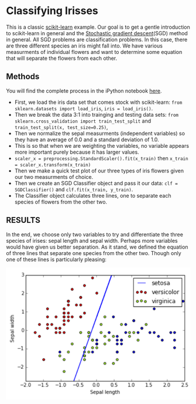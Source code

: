 # Classifying Irisses

This is a classic [scikit-learn](http://scikit-learn.org/stable/index.html) example. Our goal is to get a gentle introduction to scikit-learn in general and the [Stochastic gradient descent](https://en.wikipedia.org/wiki/Stochastic_gradient_descent)(SGD) method in general. All SGD problems are classification problems. In this case, there are three different species an iris might fall into. We have various measurments of individual flowers and want to determine some equation that will separate the flowers from each other.

## Methods

You will find the complete process in the iPython notebook [here](4_sgd.ipynb).

* First, we load the iris data set that comes stock with scikit-learn: `from sklearn.datasets import load_iris`, `iris = load_iris()`.
* Then we break the data 3:1 into trainging and testing data sets: `from sklearn.cross_validation import train_test_split` and `train_test_split(x, test_size=0.25)`,
* Then we normalize the sepal measurments (independent variables) so they have an average of 0.0 and a standard deviation of 1.0.
 * This is so that when we are weighting the variables, no variable appears more important purely because it has larger values.
 * `scaler_x = preprocessing.StandardScaler().fit(x_train)` then `x_train = scaler_x.transform(x_train)`
* Then we make a quick test plot of our three types of iris flowers given our two measurments of choice.
* Then we create an SGD Classifier object and pass it our data: `clf = SGDClassifier()` and `clf.fit(x_train, y_train)`.
* The Classifier object calculates three lines, one to separate each species of flowers from the other two.

## RESULTS

In the end, we choose only two variables to try and differentiate the three species of irises: sepal length and sepal width. Perhaps more variables would have given us better separation. As it stand, we defined the equation of three lines that separate one species from the other two. Though only one of these lines is particularly pleasing:

![iris plot](sepal_measurements.png)
